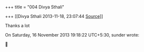 +++
title = "004 Divya Sthali"

+++
[[Divya Sthali	2013-11-18, 23:07:44 [Source](https://groups.google.com/g/samskrita/c/EYhZLj4nc7A)]]



Thanks a lot

  
  
On Saturday, 16 November 2013 19:18:22 UTC+5:30, sunder wrote:



